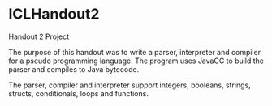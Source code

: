 # ICLHandout2
Handout 2 Project

The purpose of this handout was to write a parser, interpreter and compiler for a pseudo programming language. The program uses JavaCC to build the parser and compiles to Java bytecode.

The parser, compiler and interpreter support integers, booleans, strings, structs, conditionals, loops and functions.
